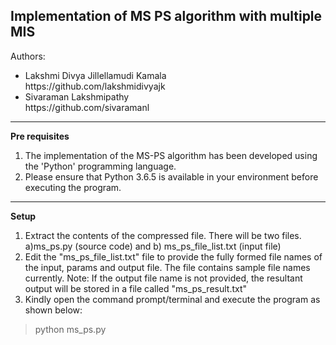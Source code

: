 Implementation of MS PS algorithm with multiple MIS
---------------------

Authors: 
<ul>
  <li>
      Lakshmi Divya Jillellamudi Kamala<br>https://github.com/lakshmidivyajk
  </li>
  <li>
      Sivaraman Lakshmipathy<br>https://github.com/sivaramanl
  </li>
</ul>
<hr>

<b>Pre requisites</b>
1. The implementation of the MS-PS algorithm has been developed using the 'Python' programming language.
2. Please ensure that Python 3.6.5 is available in your environment before executing the program.
-------------------

<b>Setup</b>
1. Extract the contents of the compressed file. There will be two files. a)ms_ps.py (source code) and b) ms_ps_file_list.txt (input file)
2. Edit the "ms_ps_file_list.txt" file to provide the fully formed file names of the input, params and output file. The file contains sample file names currently.
Note: If the output file name is not provided, the resultant output will be stored in a file called "ms_ps_result.txt"
3. Kindly open the command prompt/terminal and execute the program as shown below:
> python ms_ps.py
